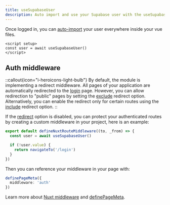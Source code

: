 ```yaml
---
title: useSupabaseUser
description: Auto import and use your Supabase user with the useSupabaseUser composable
---
```


Once logged in, you can [auto-import](https://nuxt.com/docs/guide/directory-structure/composables) your user everywhere inside your vue files.

```vue
<script setup>
const user = await useSupabaseUser()
</script>
```

## Auth middleware

::callout{icon="i-heroicons-light-bulb"}
By default, the module is implementing a redirect middleware. All pages of your application are automatically redirected to the [login](/get-started#redirectoptions) page. However, you can allow redirection to "public" pages by setting the [exclude](/get-started#redirectoptions) redirect option. Alternatively, you can enable the redirect only for certain routes using the [include](/get-started#redirectoptions) redirect option.
::

If the [redirect](/get-started#redirect) option is disabled, you can protect your authenticated routes by creating a custom middleware in your project, here is an example:

```ts [middleware/auth.ts]
export default defineNuxtRouteMiddleware((to, _from) => {
  const user = await useSupabaseUser()

  if (!user.value) {
    return navigateTo('/login')
  }
})
```

Then you can reference your middleware in your page with:

```ts [pages/dashboard.vue]
definePageMeta({
  middleware: 'auth'
})
```

Learn more about [Nuxt middleware](https://nuxt.com/docs/guide/directory-structure/middleware) and [definePageMeta](https://nuxt.com/docs/guide/directory-structure/pages#page-metadata).
